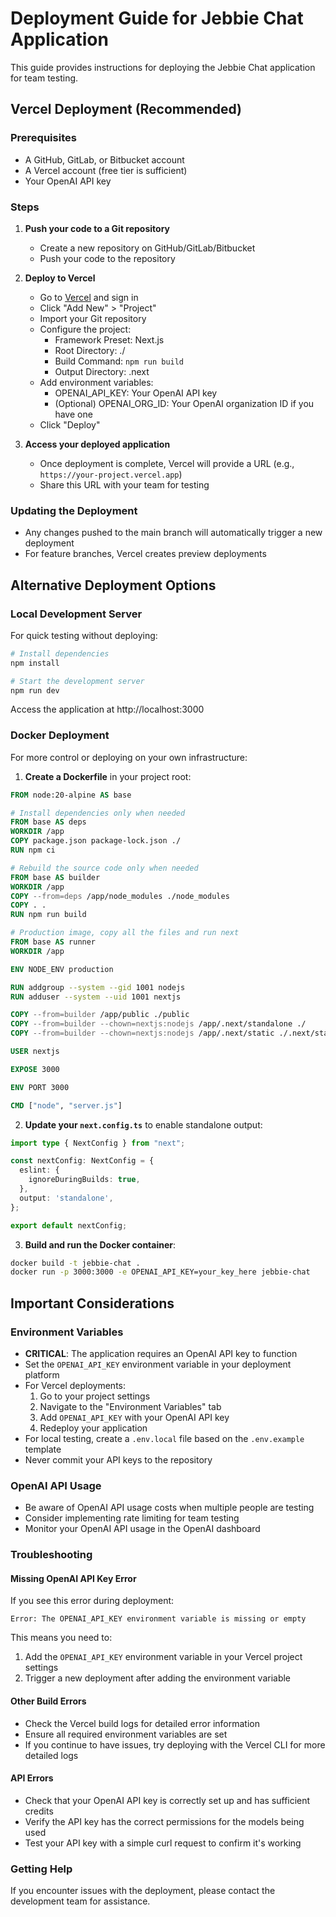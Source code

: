 # Deployment Guide for Jebbie Chat Application

This guide provides instructions for deploying the Jebbie Chat application for team testing.

## Vercel Deployment (Recommended)

### Prerequisites
- A GitHub, GitLab, or Bitbucket account
- A Vercel account (free tier is sufficient)
- Your OpenAI API key

### Steps

1. **Push your code to a Git repository**
   - Create a new repository on GitHub/GitLab/Bitbucket
   - Push your code to the repository

2. **Deploy to Vercel**
   - Go to [Vercel](https://vercel.com) and sign in
   - Click "Add New" > "Project"
   - Import your Git repository
   - Configure the project:
     - Framework Preset: Next.js
     - Root Directory: ./
     - Build Command: `npm run build`
     - Output Directory: .next
   - Add environment variables:
     - OPENAI_API_KEY: Your OpenAI API key
     - (Optional) OPENAI_ORG_ID: Your OpenAI organization ID if you have one
   - Click "Deploy"

3. **Access your deployed application**
   - Once deployment is complete, Vercel will provide a URL (e.g., `https://your-project.vercel.app`)
   - Share this URL with your team for testing

### Updating the Deployment

- Any changes pushed to the main branch will automatically trigger a new deployment
- For feature branches, Vercel creates preview deployments

## Alternative Deployment Options

### Local Development Server

For quick testing without deploying:

```bash
# Install dependencies
npm install

# Start the development server
npm run dev
```

Access the application at http://localhost:3000

### Docker Deployment

For more control or deploying on your own infrastructure:

1. **Create a Dockerfile** in your project root:

```dockerfile
FROM node:20-alpine AS base

# Install dependencies only when needed
FROM base AS deps
WORKDIR /app
COPY package.json package-lock.json ./
RUN npm ci

# Rebuild the source code only when needed
FROM base AS builder
WORKDIR /app
COPY --from=deps /app/node_modules ./node_modules
COPY . .
RUN npm run build

# Production image, copy all the files and run next
FROM base AS runner
WORKDIR /app

ENV NODE_ENV production

RUN addgroup --system --gid 1001 nodejs
RUN adduser --system --uid 1001 nextjs

COPY --from=builder /app/public ./public
COPY --from=builder --chown=nextjs:nodejs /app/.next/standalone ./
COPY --from=builder --chown=nextjs:nodejs /app/.next/static ./.next/static

USER nextjs

EXPOSE 3000

ENV PORT 3000

CMD ["node", "server.js"]
```

2. **Update your `next.config.ts`** to enable standalone output:

```typescript
import type { NextConfig } from "next";

const nextConfig: NextConfig = {
  eslint: {
    ignoreDuringBuilds: true,
  },
  output: 'standalone',
};

export default nextConfig;
```

3. **Build and run the Docker container**:

```bash
docker build -t jebbie-chat .
docker run -p 3000:3000 -e OPENAI_API_KEY=your_key_here jebbie-chat
```

## Important Considerations

### Environment Variables

- **CRITICAL**: The application requires an OpenAI API key to function
- Set the `OPENAI_API_KEY` environment variable in your deployment platform
- For Vercel deployments:
  1. Go to your project settings
  2. Navigate to the "Environment Variables" tab
  3. Add `OPENAI_API_KEY` with your OpenAI API key
  4. Redeploy your application
- For local testing, create a `.env.local` file based on the `.env.example` template
- Never commit your API keys to the repository

### OpenAI API Usage

- Be aware of OpenAI API usage costs when multiple people are testing
- Consider implementing rate limiting for team testing
- Monitor your OpenAI API usage in the OpenAI dashboard

### Troubleshooting

#### Missing OpenAI API Key Error

If you see this error during deployment:
```
Error: The OPENAI_API_KEY environment variable is missing or empty
```

This means you need to:
1. Add the `OPENAI_API_KEY` environment variable in your Vercel project settings
2. Trigger a new deployment after adding the environment variable

#### Other Build Errors

- Check the Vercel build logs for detailed error information
- Ensure all required environment variables are set
- If you continue to have issues, try deploying with the Vercel CLI for more detailed logs

#### API Errors

- Check that your OpenAI API key is correctly set up and has sufficient credits
- Verify the API key has the correct permissions for the models being used
- Test your API key with a simple curl request to confirm it's working

### Getting Help

If you encounter issues with the deployment, please contact the development team for assistance. 